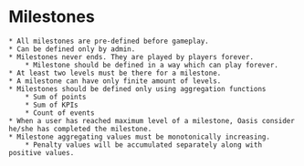 # Milestones

    * All milestones are pre-defined before gameplay.
    * Can be defined only by admin.
    * Milestones never ends. They are played by players forever.
        * Milestone should be defined in a way which can play forever.
    * At least two levels must be there for a milestone.
    * A milestone can have only finite amount of levels.
    * Milestones should be defined only using aggregation functions
        * Sum of points
        * Sum of KPIs
        * Count of events
    * When a user has reached maximum level of a milestone, Oasis consider he/she has completed the milestone.
    * Milestone aggregating values must be monotonically increasing.
        * Penalty values will be accumulated separately along with positive values.